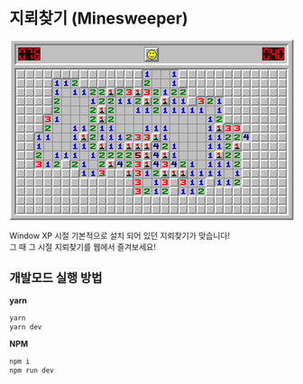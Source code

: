 # 지뢰찾기 (Minesweeper)
![Minesweeper](https://raw.githubusercontent.com/univdev/markdown-images/master/20221113235124.png)

Window XP 시절 기본적으로 설치 되어 있던 지뢰찾기가 맞습니다!  
그 때 그 시절 지뢰찾기를 웹에서 즐겨보세요!
## 개발모드 실행 방법
**yarn**
```
yarn
yarn dev
```
**NPM**
```
npm i
npm run dev
```

